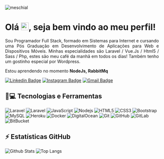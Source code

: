 <p align="left"><img src="https://komarev.com/ghpvc/?username=meschial" alt="meschial" /></p>


<h1 align = "justify"> Olá <img src="https://media.giphy.com/media/hvRJCLFzcasrR4ia7z/giphy.gif" width="25px">, seja bem vindo ao meu perfil!</h1>
<p align = "justify">Sou Programador Full Stack, formado em Sistemas para Internet e cursando uma Pós Graduação em Desenvolvimento de Aplicações para Web e Dispositivos Móveis. Minhas especialidades são Laravel / Vue.Js / Html5 / Sass / Php, estes são meu café da manhã em todos os dias! Também tenho um gostinho especial por Wordpress.
</p>

Estou aprendendo no momento **NodeJs, RabbitMq**


[![Linkedin Badge](https://img.shields.io/badge/-marcos-blue?style=flat-square&logo=Linkedin&logoColor=white&link=https://www.linkedin.com/in/marcos-murilo-meschial/)](https://www.linkedin.com/in/marcos-murilo-meschial/)
[![Instagram Badge](https://img.shields.io/badge/-marcos-purple?style=flat-square&logo=instagram&logoColor=white&link=https://www.instagram.com/_marcos_murilo_/)](https://www.instagram.com/_marcos_murilo_/)
[![Gmail Badge](https://img.shields.io/badge/-marcosmeschial@gmail.com-c14438?style=flat-square&logo=Gmail&logoColor=white&link=mailto:marcosmeschial@gmail.com)](mailto:marcosmeschial@gmail.com)

## 🚀💻 Tecnologias e Ferramentas

![Laravel](https://img.shields.io/badge/-Laravel-black?style=flat-square&logo=laravel)
![Laravel](https://img.shields.io/badge/-VueJs-black?style=flat-square&logo=Vue.Js)
![JavaScript](https://img.shields.io/badge/-JavaScript-black?style=flat-square&logo=javascript)
![Nodejs](https://img.shields.io/badge/-Nodejs-black?style=flat-square&logo=Node.js)
![HTML5](https://img.shields.io/badge/-HTML5-E34F26?style=flat-square&logo=html5&logoColor=white)
![CSS3](https://img.shields.io/badge/-CSS3-1572B6?style=flat-square&logo=css3)
![Bootstrap](https://img.shields.io/badge/-Bootstrap-563D7C?style=flat-square&logo=bootstrap)
![MySQL](https://img.shields.io/badge/-MySQL-black?style=flat-square&logo=mysql)
![Heroku](https://img.shields.io/badge/-Heroku-430098?style=flat-square&logo=heroku)
![Docker](https://img.shields.io/badge/-Docker-black?style=flat-square&logo=docker)
![DigitalOcean](https://img.shields.io/badge/-Digital%20Ocean-darkblue?style=flat-square&logo=digitalocean)
![Git](https://img.shields.io/badge/-Git-black?style=flat-square&logo=git)
![GitHub](https://img.shields.io/badge/-GitHub-181717?style=flat-square&logo=github)
![GitLab](https://img.shields.io/badge/-GitLab-FCA121?style=flat-square&logo=gitlab)
![BitBucket](https://img.shields.io/badge/-BitBucket-darkblue?style=flat-square&logo=bitbucket)

## ⚡ Estatísticas GitHub

![Github Stats](https://github-readme-stats.vercel.app/api?username=meschial&show_icons=true&count_private=true&show_icons=true&include_all_commits=true)
![Top Langs](https://github-readme-stats.vercel.app/api/top-langs/?username=meschial&hide=TeX&layout=compact)

